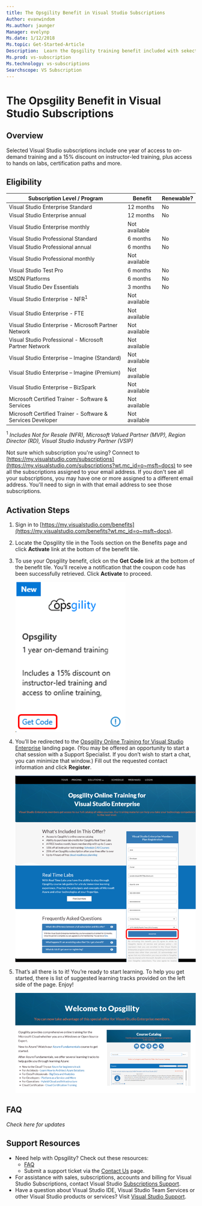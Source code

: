 ```yaml
---
title: The Opsgility Benefit in Visual Studio Subscriptions
Author: evanwindom
Ms.author: jaunger
Manager: evelynp
Ms.date: 1/12/2018
Ms.topic: Get-Started-Article
Description:  Learn the Opsgility training benefit included with sekected Visual Studio subscription. 
Ms.prod: vs-subscription
Ms.technology: vs-subscriptions
Searchscope: VS Subscription
---
```


# The Opsgility Benefit in Visual Studio Subscriptions

## Overview
Selected Visual Studio subscriptions include one year of access to on-demand training and a 15% discount on instructor-led training, plus access to hands on labs, certification paths and more.  

## Eligibility
| Subscription Level / Program                                                  | Benefit               | Renewable?                                                         |
|-------------------------------------------------------------------------------|-----------------------|--------------------------------------------------------------------|
| Visual Studio Enterprise Standard                                             | 12 months             |  No                                                                |
| Visual Studio Enterprise annual                                               | 12 months             |  No                                                                |
| Visual Studio Enterprise monthly                                              | Not available         |                                                                    |
| Visual Studio Professional Standard                                           | 6 months              |  No                                                                |
| Visual Studio Professional annual                                             | 6 months              |  No                                                                | 
| Visual Studio Professional monthly                                            | Not available         |                                                                    |
| Visual Studio Test Pro                                                        | 6 months              |  No                                                                |
| MSDN Platforms                                                                | 6 months              |  No                                                                |
| Visual Studio Dev Essentials                                                  | 3 months              |  No                                                                |
| Visual Studio Enterprise - NFR<sup>1</sup>                                               | Not available         |                                                                    |
| Visual Studio Enterprise - FTE                                                | Not available         |                                                                    |
| Visual Studio Enterprise - Microsoft Partner Network                          | Not available         |                                                                    |
| Visual Studio Professional - Microsoft Partner Network                        | Not available         |                                                                    |
| Visual Studio Enterprise – Imagine (Standard)                                 | Not available         |                                                                    |
| Visual Studio Enterprise – Imagine (Premium)                                  | Not available         |                                                                    |
| Visual Studio Enterprise – BizSpark                                           | Not available         |                                                                    |
| Microsoft Certified Trainer - Software & Services                             | Not available         |                                                                    |
| Microsoft Certified Trainer - Software & Services Developer                   | Not available         |                                                                    |

<sup>1</sup>  *Includes Not for Resale (NFR), Microsoft Valued Partner (MVP), Region Director (RD), Visual Studio Industry Partner (VSIP)*  

Not sure which subscription you're using?  Connect to [https://my.visualstudio.com/subscriptions](https://my.visualstudio.com/subscriptions?wt.mc_id=o~msft~docs) to see all the subscriptions assigned to your email address. If you don't see all your subscriptions, you may have one or more assigned to a different email address.  You'll need to sign in with that email address to see those subscriptions. 

## Activation Steps
1.  Sign in to [https://my.visualstudio.com/benefits](https://my.visualstudio.com/benefits?wt.mc_id=o~msft~docs).

2.  Locate the Opsgility tile in the Tools section on the Benefits page and click **Activate** link at the bottom of the benefit tile.  

3.	To use your Opsgility benefit, click on the **Get Code** link at the bottom of the benefit tile.   You’ll receive a notification that the coupon code has been successfully retrieved.  Click **Activate** to proceed.

    ![Opsgility Benefit Tile](_img\vs-opsgility\vs-opsgility-tile.png)


4.	You’ll be redirected to the [Opsgility Online Training for Visual Studio Enterprise](https://www.opsgility.com/vse) landing page.  (You may be offered an opportunity to start a chat session with a Support Specialist.  If you don’t wish to start a chat, you can minimize that window.)  Fill out the requested contact information and click **Register**.  

    ![Opsgility Benefit Landing Page](_img\vs-opsgility\vs-opsgility-registration.png)

5.	That’s all there is to it!  You’re ready to start learning.  To help you get started, there is list of suggested learning tracks provided on the left side of the page.  Enjoy!

    ![Opsgility Benefit Home Page](_img\vs-opsgility\vs-opsgility-home-cropped.png)

## FAQ
*Check here for updates*

## Support Resources
-  Need help with Opsgility?  Check out these resources:
    - [FAQ](https://www.opsgility.com/Home/FAQ)
    - Submit a support ticket via the [Contact Us](https://www.opsgility.com/SupportTicket) page. 
-  For assistance with sales, subscriptions, accounts and billing for Visual Studio Subscriptions, contact Visual Studio [Subscriptions Support](https://www.visualstudio.com/subscriptions/support/).
-  Have a question about Visual Studio IDE, Visual Studio Team Services or other Visual Studio products or services?  Visit [Visual Studio Support](https://www.visualstudio.com/support/). 